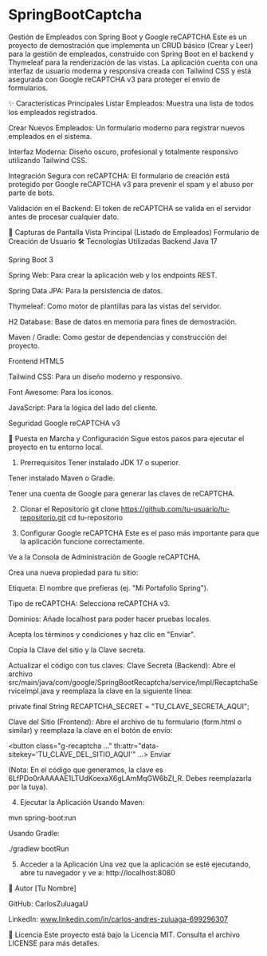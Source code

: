 # SpringBootCaptcha
Gestión de Empleados con Spring Boot y Google reCAPTCHA
Este es un proyecto de demostración que implementa un CRUD básico (Crear y Leer) para la gestión de empleados, construido con Spring Boot en el backend y Thymeleaf para la renderización de las vistas. La aplicación cuenta con una interfaz de usuario moderna y responsiva creada con Tailwind CSS y está asegurada con Google reCAPTCHA v3 para proteger el envío de formularios.

✨ Características Principales
Listar Empleados: Muestra una lista de todos los empleados registrados.

Crear Nuevos Empleados: Un formulario moderno para registrar nuevos empleados en el sistema.

Interfaz Moderna: Diseño oscuro, profesional y totalmente responsivo utilizando Tailwind CSS.

Integración Segura con reCAPTCHA: El formulario de creación está protegido por Google reCAPTCHA v3 para prevenir el spam y el abuso por parte de bots.

Validación en el Backend: El token de reCAPTCHA se valida en el servidor antes de procesar cualquier dato.

📸 Capturas de Pantalla
Vista Principal (Listado de Empleados)
Formulario de Creación de Usuario
🛠️ Tecnologías Utilizadas
Backend
Java 17

Spring Boot 3

Spring Web: Para crear la aplicación web y los endpoints REST.

Spring Data JPA: Para la persistencia de datos.

Thymeleaf: Como motor de plantillas para las vistas del servidor.

H2 Database: Base de datos en memoria para fines de demostración.

Maven / Gradle: Como gestor de dependencias y construcción del proyecto.

Frontend
HTML5

Tailwind CSS: Para un diseño moderno y responsivo.

Font Awesome: Para los iconos.

JavaScript: Para la lógica del lado del cliente.

Seguridad
Google reCAPTCHA v3

🚀 Puesta en Marcha y Configuración
Sigue estos pasos para ejecutar el proyecto en tu entorno local.

1. Prerrequisitos
Tener instalado JDK 17 o superior.

Tener instalado Maven o Gradle.

Tener una cuenta de Google para generar las claves de reCAPTCHA.

2. Clonar el Repositorio
git clone https://github.com/tu-usuario/tu-repositorio.git
cd tu-repositorio

3. Configurar Google reCAPTCHA
Este es el paso más importante para que la aplicación funcione correctamente.

Ve a la Consola de Administración de Google reCAPTCHA.

Crea una nueva propiedad para tu sitio:

Etiqueta: El nombre que prefieras (ej. "Mi Portafolio Spring").

Tipo de reCAPTCHA: Selecciona reCAPTCHA v3.

Dominios: Añade localhost para poder hacer pruebas locales.

Acepta los términos y condiciones y haz clic en "Enviar".

Copia la Clave del sitio y la Clave secreta.

Actualizar el código con tus claves:
Clave Secreta (Backend):
Abre el archivo src/main/java/com/google/SpringBootRecaptcha/service/Impl/RecaptchaServiceImpl.java y reemplaza la clave en la siguiente línea:

private final String RECAPTCHA_SECRET = "TU_CLAVE_SECRETA_AQUI";

Clave del Sitio (Frontend):
Abre el archivo de tu formulario (form.html o similar) y reemplaza la clave en el botón de envío:

<button
    class="g-recaptcha ..."
    th:attr="data-sitekey='TU_CLAVE_DEL_SITIO_AQUI'"
    ...>
    Enviar
</button>

(Nota: En el código que generamos, la clave es 6LfPDo0rAAAAAE1LTUdKoexaX6gLAmMqGW6bZl_R. Debes reemplazarla por la tuya).

4. Ejecutar la Aplicación
Usando Maven:

mvn spring-boot:run

Usando Gradle:

./gradlew bootRun

5. Acceder a la Aplicación
Una vez que la aplicación se esté ejecutando, abre tu navegador y ve a:
http://localhost:8080

👤 Autor
[Tu Nombre]

GitHub: CarlosZuluagaU

LinkedIn: www.linkedin.com/in/carlos-andres-zuluaga-699296307

📄 Licencia
Este proyecto está bajo la Licencia MIT. Consulta el archivo LICENSE para más detalles.
